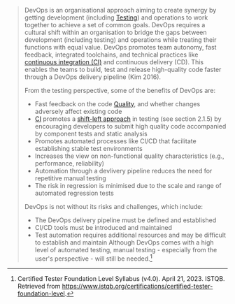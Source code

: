 > DevOps is an organisational approach aiming to create synergy by getting development (including [Testing](Testing.md)) and operations to work together to achieve a set of common goals. DevOps requires a cultural shift within an organisation to bridge the gaps between development (including testing) and operations while treating their functions with equal value. DevOps promotes team autonomy, fast feedback, integrated toolchains, and technical practices like [continuous integration (CI)](Continuous%20Integration.md) and continuous delivery (CD). This enables the teams to build, test and release high-quality code faster through a DevOps delivery pipeline (Kim 2016).
>
> From the testing perspective, some of the benefits of DevOps are:
> - Fast feedback on the code [Quality](Quality.md), and whether changes adversely affect existing code
> - [CI](Continuous%20Integration.md) promotes a [shift-left approach](Shift-Left%20Approach.md) in testing (see section 2.1.5) by encouraging developers to submit high quality code accompanied by component tests and static analysis
> - Promotes automated processes like CI/CD that facilitate establishing stable test environments
> - Increases the view on non-functional quality characteristics (e.g., performance, reliability)
> - Automation through a devlivery pipeline reduces the need for repetitive manual testing
> - The risk in regression is minimised due to the scale and range of automated regression tests
>
> DevOps is not without its risks and challenges, which include:
> - The DevOps delivery pipeline must be defined and established
> - CI/CD tools must be introduced and maintained
> - Test automation requires additional resources and may be difficult to establish and maintain
> Although DevOps comes with a high level of automated testing, manual testing - especially from the user's perspective - will still be needed.[^1]

[^1]: Certified Tester Foundation Level Syllabus (v4.0). April 21, 2023. ISTQB. Retrieved from https://www.istqb.org/certifications/certified-tester-foundation-level.